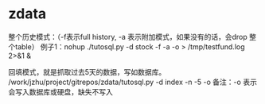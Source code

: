 # zdata
整个历史模式：（-f表示full history, -a 表示附加模式，如果没有的话，会drop 整个table）
例子1：nohup  ./tutosql.py -d stock -f -a -o > /tmp/testfund.log 2>&1 &
 

回填模式，就是抓取过去5天的数据，写如数据库。 
/work/jzhu/project/gitrepos/zdata/tutosql.py -d index -n -5 -o
备注：-o 表示会写入数据库或硬盘，缺失不写入
